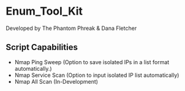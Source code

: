 # Enum_Tool_Kit
Developed by The Phantom Phreak & Dana Fletcher
## Script Capabilities
- Nmap Ping Sweep (Option to save isolated IPs in a list format automatically.)
- Nmap Service Scan (Option to input isolated IP list automatically)
- Nmap All Scan (In-Development)
